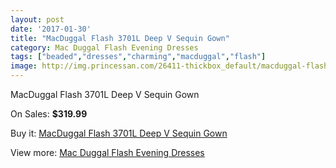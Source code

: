 ```yaml
---
layout: post
date: '2017-01-30'
title: "MacDuggal Flash 3701L Deep V Sequin Gown"
category: Mac Duggal Flash Evening Dresses
tags: ["beaded","dresses","charming","macduggal","flash"]
image: http://img.princessan.com/26411-thickbox_default/macduggal-flash-3701l-deep-v-sequin-gown.jpg
---
```

MacDuggal Flash 3701L Deep V Sequin Gown

On Sales: **$319.99**
<a href="https://www.princessan.com/en/12136-macduggal-flash-3701l-deep-v-sequin-gown.html"><amp-img layout="responsive" width="600" height="600" src="//img.princessan.com/26411-thickbox_default/macduggal-flash-3701l-deep-v-sequin-gown.jpg" alt="MacDuggal Flash 3701L Deep V Sequin Gown 0" /></a>
<a href="https://www.princessan.com/en/12136-macduggal-flash-3701l-deep-v-sequin-gown.html"><amp-img layout="responsive" width="600" height="600" src="//img.princessan.com/26412-thickbox_default/macduggal-flash-3701l-deep-v-sequin-gown.jpg" alt="MacDuggal Flash 3701L Deep V Sequin Gown 1" /></a>

Buy it: [MacDuggal Flash 3701L Deep V Sequin Gown](https://www.princessan.com/en/12136-macduggal-flash-3701l-deep-v-sequin-gown.html "MacDuggal Flash 3701L Deep V Sequin Gown")

View more: [Mac Duggal Flash Evening Dresses](https://www.princessan.com/en/86- "Mac Duggal Flash Evening Dresses")
